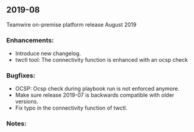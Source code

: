 ## 2019-08
Teamwire on-premise platform release August 2019

### Enhancements:
- Introduce new changelog.
- twctl tool: The connectivity function is enhanced with an ocsp check 

### Bugfixes:
- OCSP: Ocsp check during playbook run is not enforced anymore.
- Make sure release 2019-07 is backwards compatible with older versions.
- Fix typo in the connectivity function of twctl.

### Notes:
